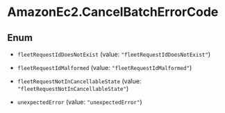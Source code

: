 # AmazonEc2.CancelBatchErrorCode

## Enum


* `fleetRequestIdDoesNotExist` (value: `"fleetRequestIdDoesNotExist"`)

* `fleetRequestIdMalformed` (value: `"fleetRequestIdMalformed"`)

* `fleetRequestNotInCancellableState` (value: `"fleetRequestNotInCancellableState"`)

* `unexpectedError` (value: `"unexpectedError"`)


